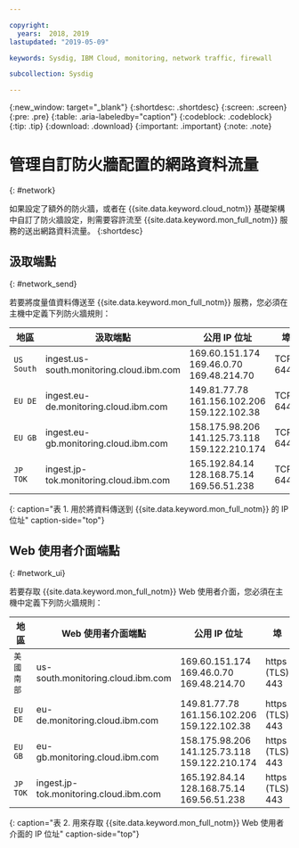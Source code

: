 ```yaml
---

copyright:
  years:  2018, 2019
lastupdated: "2019-05-09"

keywords: Sysdig, IBM Cloud, monitoring, network traffic, firewall

subcollection: Sysdig

---
```


{:new_window: target="_blank"}
{:shortdesc: .shortdesc}
{:screen: .screen}
{:pre: .pre}
{:table: .aria-labeledby="caption"}
{:codeblock: .codeblock}
{:tip: .tip}
{:download: .download}
{:important: .important}
{:note: .note}

 
# 管理自訂防火牆配置的網路資料流量
{: #network}

如果設定了額外的防火牆，或者在 {{site.data.keyword.cloud_notm}} 基礎架構中自訂了防火牆設定，則需要容許流至 {{site.data.keyword.mon_full_notm}} 服務的送出網路資料流量。
{:shortdesc}


## 汲取端點
{: #network_send}

若要將度量值資料傳送至 {{site.data.keyword.mon_full_notm}} 服務，您必須在主機中定義下列防火牆規則：

| 地區      | 汲取端點                                | 公用 IP 位址               | 埠    |
|-------------|---------------------------------------------------|---------------------------------------------------------|----------|
| `US South`    | ingest.us-south.monitoring.cloud.ibm.com          | 169.60.151.174 </br>169.46.0.70 </br>169.48.214.70      | TCP 6443 | 
| `EU DE`     | ingest.eu-de.monitoring.cloud.ibm.com             | 149.81.77.78 </br>161.156.102.206 </br>159.122.102.38   | TCP 6443 | 
| `EU GB`     | ingest.eu-gb.monitoring.cloud.ibm.com             | 158.175.98.206 </br>141.125.73.118 </br>159.122.210.174 | TCP 6443 | 
| `JP TOK`     | ingest.jp-tok.monitoring.cloud.ibm.com            | 165.192.84.14 </br>128.168.75.14 </br>169.56.51.238     | TCP 6443 | 
{: caption="表 1. 用於將資料傳送到 {{site.data.keyword.mon_full_notm}} 的 IP 位址" caption-side="top"}


## Web 使用者介面端點
{: #network_ui}

若要存取 {{site.data.keyword.mon_full_notm}} Web 使用者介面，您必須在主機中定義下列防火牆規則：

| 地區      | Web 使用者介面端點                                   | 公用 IP 位址                                    | 埠   |
|-------------|---------------------------------------------------|-----------------------------------------------------------|---------|
| `美國南部`          | us-south.monitoring.cloud.ibm.com                 | 169.60.151.174 </br>169.46.0.70 </br>169.48.214.70      | https (TLS) 443 | 
| `EU DE`     | eu-de.monitoring.cloud.ibm.com                    | 149.81.77.78 </br>161.156.102.206 </br>159.122.102.38   | https (TLS) 443 | 
| `EU GB`     | eu-gb.monitoring.cloud.ibm.com                    | 158.175.98.206 </br>141.125.73.118 </br>159.122.210.174 | https (TLS) 443 | 
| `JP TOK`     | ingest.jp-tok.monitoring.cloud.ibm.com            | 165.192.84.14 </br>128.168.75.14 </br>169.56.51.238     | https (TLS) 443 |
{: caption="表 2. 用來存取 {{site.data.keyword.mon_full_notm}} Web 使用者介面的 IP 位址" caption-side="top"}


